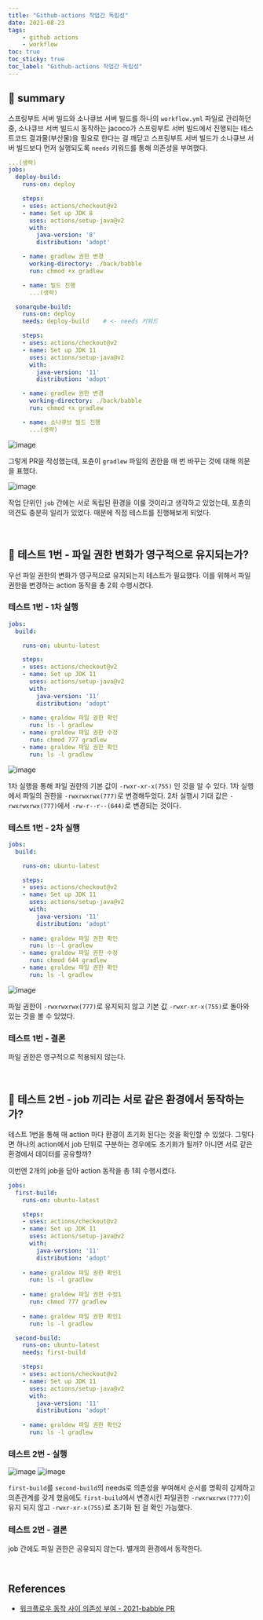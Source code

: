 ```yaml
---
title: "Github-actions 작업간 독립성"
date: 2021-08-23
tags:
    - github actions
    - workflow
toc: true
toc_sticky: true 
toc_label: "Github-actions 작업간 독립성"
---
```


## 🐹 summary
스프링부트 서버 빌드와 소나큐브 서버 빌드를 하나의 `workflow.yml` 파일로 관리하던 중,
소나큐브 서버 빌드시 동작하는 jacoco가 스프링부트 서버 빌드에서 진행되는 테스트코드 결과물(부산물)을 필요로 한다는 걸 깨닫고 
스프링부트 서버 빌드가 소나큐브 서버 빌드보다 먼저 실행되도록 `needs` 키워드를 통해 의존성을 부여했다.

```yml
...(생략)
jobs:
  deploy-build:
    runs-on: deploy

    steps:
    - uses: actions/checkout@v2
    - name: Set up JDK 8
      uses: actions/setup-java@v2
      with:
        java-version: '8'
        distribution: 'adopt'

    - name: gradlew 권한 변경
      working-directory: ./back/babble
      run: chmod +x gradlew

    - name: 빌드 진행
      ...(생략)

  sonarqube-build:
    runs-on: deploy
    needs: deploy-build    # <- needs 키워드

    steps:
    - uses: actions/checkout@v2
    - name: Set up JDK 11
      uses: actions/setup-java@v2
      with:
        java-version: '11'
        distribution: 'adopt'

    - name: gradlew 권한 변경
      working-directory: ./back/babble
      run: chmod +x gradlew

    - name: 소나큐브 빌드 진행
      ...(생략)

```

![image](https://user-images.githubusercontent.com/37354145/129822858-755fd20b-7336-42e1-a48c-1aab8c999e75.png)

그렇게 PR을 작성했는데, 포츈이 `gradlew` 파일의 권한을 매 번 바꾸는 것에 대해 의문을 표했다.

![image](https://user-images.githubusercontent.com/37354145/129823232-82ab8ec5-7fea-43f4-8ae3-a786cb83f204.png)

작업 단위인 `job` 간에는 서로 독립된 환경을 이룰 것이라고 생각하고 있었는데, 포츈의 의견도 충분히 일리가 있었다.
때문에 직접 테스트를 진행해보게 되었다.

<br>

## 🐹 테스트 1번 - 파일 권한 변화가 영구적으로 유지되는가?
우선 파일 권한의 변화가 영구적으로 유지되는지 테스트가 필요했다. 
이를 위해서 파일 권한을 변경하는 action 동작을 총 2회 수행시켰다.

### 테스트 1번 - 1차 실행 
```yml
jobs:
  build:

    runs-on: ubuntu-latest

    steps:
    - uses: actions/checkout@v2
    - name: Set up JDK 11
      uses: actions/setup-java@v2
      with:
        java-version: '11'
        distribution: 'adopt'
        
    - name: graldew 파일 권한 확인
      run: ls -l gradlew
    - name: graldew 파일 권한 수정
      run: chmod 777 gradlew
    - name: graldew 파일 권한 확인
      run: ls -l gradlew
```

![image](https://user-images.githubusercontent.com/37354145/128650717-cccc0841-70b0-4bdc-81a0-1dda89adb7d5.png)

1차 실행을 통해 파일 권한의 기본 값이 `-rwxr-xr-x(755)` 인 것을 알 수 있다. 
1차 실행에서 파일의 권한을 `-rwxrwxrwx(777)`로 변경해두었다. 
2차 실행시 기대 값은 `-rwxrwxrwx(777)`에서 `-rw-r--r--(644)`로 변경되는 것이다.

### 테스트 1번 - 2차 실행
```yml
jobs:
  build:

    runs-on: ubuntu-latest

    steps:
    - uses: actions/checkout@v2
    - name: Set up JDK 11
      uses: actions/setup-java@v2
      with:
        java-version: '11'
        distribution: 'adopt'
        
    - name: graldew 파일 권한 확인
      run: ls -l gradlew
    - name: graldew 파일 권한 수정
      run: chmod 644 gradlew
    - name: graldew 파일 권한 확인
      run: ls -l gradlew
```
![image](https://user-images.githubusercontent.com/37354145/128650753-8c19df30-81ac-4b0a-b5de-576f5deaefc6.png)

파일 권한이 `-rwxrwxrwx(777)`로 유지되지 않고 기본 값 `-rwxr-xr-x(755)`로 돌아와 있는 것을 볼 수 있었다.

### 테스트 1번 - 결론
파일 권한은 영구적으로 적용되지 않는다.

<br>

## 🐹 테스트 2번 - job 끼리는 서로 같은 환경에서 동작하는가?
테스트 1번을 통해 매 action 마다 환경이 초기화 된다는 것을 확인할 수 있었다.
그렇다면 하나의 action에서 job 단위로 구분하는 경우에도 초기화가 될까?
아니면 서로 같은 환경에서 데이터를 공유할까?

이번엔 2개의 job을 담아 action 동작을 총 1회 수행시켰다.

```yml
jobs:
  first-build:
    runs-on: ubuntu-latest

    steps:
    - uses: actions/checkout@v2
    - name: Set up JDK 11
      uses: actions/setup-java@v2
      with:
        java-version: '11'
        distribution: 'adopt'
        
    - name: graldew 파일 권한 확인1
      run: ls -l gradlew
      
    - name: graldew 파일 권한 수정1
      run: chmod 777 gradlew
      
    - name: graldew 파일 권한 확인1
      run: ls -l gradlew

  second-build:
    runs-on: ubuntu-latest
    needs: first-build

    steps:
    - uses: actions/checkout@v2
    - name: Set up JDK 11
      uses: actions/setup-java@v2
      with:
        java-version: '11'
        distribution: 'adopt'
        
    - name: graldew 파일 권한 확인2
      run: ls -l gradlew
```

### 테스트 2번 - 실행
![image](https://user-images.githubusercontent.com/37354145/128650913-8f15bdce-7533-4008-8739-2f9e8dfac5d7.png)
![image](https://user-images.githubusercontent.com/37354145/128650923-1586c84e-5d62-4288-b265-462cefbe5abb.png)

`first-build`를 `second-build`의 needs로 의존성을 부여해서 순서를 명확히 강제하고 의존관계를 갖게 했음에도
`first-build`에서 변경시킨 파일권한 `-rwxrwxrwx(777)`이 유지 되지 않고 `-rwxr-xr-x(755)`로 초기화 된 걸 확인 가능했다.

### 테스트 2번 - 결론
job 간에도 파일 권한은 공유되지 않는다. 별개의 환경에서 동작한다.

<br>

## References
- [워크플로우 동작 사이 의존성 부여 - 2021-babble PR](https://github.com/woowacourse-teams/2021-babble/pull/369)
